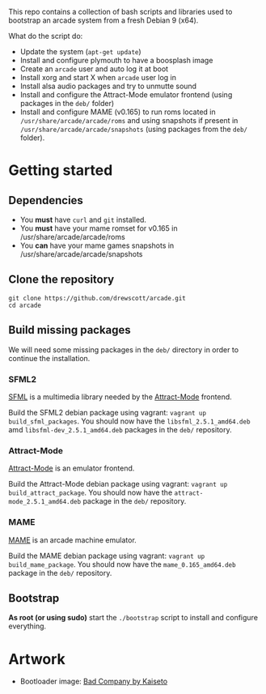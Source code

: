 This repo contains a collection of bash scripts and libraries used to bootstrap
an arcade system from a fresh Debian 9 (x64).

What do the script do:
* Update the system (`apt-get update`)
* Install and configure plymouth to have a boosplash image
* Create an `arcade` user and auto log it at boot
* Install xorg and start X when `arcade` user log in
* Install alsa audio packages and try to unmutte sound
* Install and configure the Attract-Mode emulator frontend (using packages in
  the `deb/` folder)
* Install and configure MAME (v0.165) to run roms located in
  `/usr/share/arcade/arcade/roms` and using snapshots if present in
  `/usr/share/arcade/arcade/snapshots` (using packages from the `deb/` folder).

# Getting started

## Dependencies

* You **must** have `curl` and `git` installed.
* You **must** have your mame romset for v0.165 in /usr/share/arcade/arcade/roms
* You **can** have your mame games snapshots in /usr/share/arcade/arcade/snapshots

## Clone the repository

```
git clone https://github.com/drewscott/arcade.git
cd arcade
```

## Build missing packages

We will need some missing packages in the `deb/` directory in order to continue
the installation.

### SFML2

[SFML](http://www.sfml-dev.org/index.php) is a multimedia library needed by
the [Attract-Mode](http://attractmode.org/) frontend.

Build the SFML2 debian package using vagrant: `vagrant up build_sfml_packages`.
You should now have the `libsfml_2.5.1_amd64.deb` amd `libsfml-dev_2.5.1_amd64.deb`
packages in the `deb/` repository.

### Attract-Mode

[Attract-Mode](http://attractmode.org/) is an emulator frontend.

Build the Attract-Mode debian package using vagrant:
`vagrant up build_attract_package`.
You should now have the `attract-mode_2.5.1_amd64.deb` package in the `deb/`
repository.

### MAME

[MAME](http://mamedev.org/) is an arcade machine emulator.

Build the MAME debian package using vagrant: `vagrant up build_mame_package`.
You should now have the `mame_0.165_amd64.deb` package in the `deb/` repository.

## Bootstrap

**As root (or using sudo)** start the `./bootstrap` script to install and
configure everything.

# Artwork

* Bootloader image: [Bad Company by Kaiseto](http://kaiseto.deviantart.com/art/Bad-Company-128055448)
